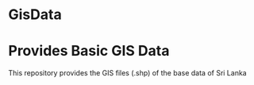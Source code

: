 # GisData
# Provides Basic GIS Data
This repository provides the GIS files (.shp) of the base data of Sri Lanka
